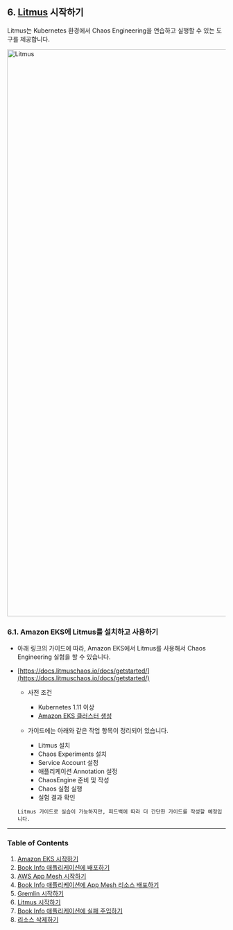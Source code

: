 ## 6. [Litmus](https://litmuschaos.io) 시작하기

Litmus는 Kubernetes 환경에서 Chaos Engineering을 연습하고 실행할 수 있는 도구를 제공합니다. 

<img width="1308" alt="Litmus" src="https://user-images.githubusercontent.com/6407492/78216012-de14c700-74f3-11ea-82c7-1304945691ae.png">

### 6.1. Amazon EKS에 Litmus를 설치하고 사용하기

* 아래 링크의 가이드에 따라, Amazon EKS에서 Litmus를 사용해서 Chaos Engineering 실험을 할 수 있습니다.

* [https://docs.litmuschaos.io/docs/getstarted/](https://docs.litmuschaos.io/docs/getstarted/)

  * 사전 조건       
    * Kubernetes 1.11 이상
    * [Amazon EKS 클러스터 생성](1.%20Amazon%20EKS.md)
    
  * 가이드에는 아래와 같은 작업 항목이 정리되어 있습니다.
    * Litmus 설치
    * Chaos Experiments 설치
    * Service Account 설정
    * 애플리케이션 Annotation 설정
    * ChaosEngine 준비 및 작성
    * Chaos 실험 실행
    * 실험 결과 확인
    
  `Litmus 가이드로 실습이 가능하지만, 피드백에 따라 더 간단한 가이드를 작성할 예정입니다.`


---
### Table of Contents
1. [Amazon EKS 시작하기](100_amazon_eks.md)
2. [Book Info 애플리케이션에 배포하기](200_bookinfo_app.md)
3. [AWS App Mesh 시작하기](300_aws_app_mesh.md)
4. [Book Info 애플리케이션에 App Mesh 리소스 배포하기](400_app_mesh_deploy.md)
5. [Gremlin 시작하기](500_gremlin.md)
6. [Litmus 시작하기](600_litmus.md)
7. [Book Info 애플리케이션에 실패 주입하기](700_failure_injection.md)
8. [리소스 삭제하기](800_cleanup.md)
